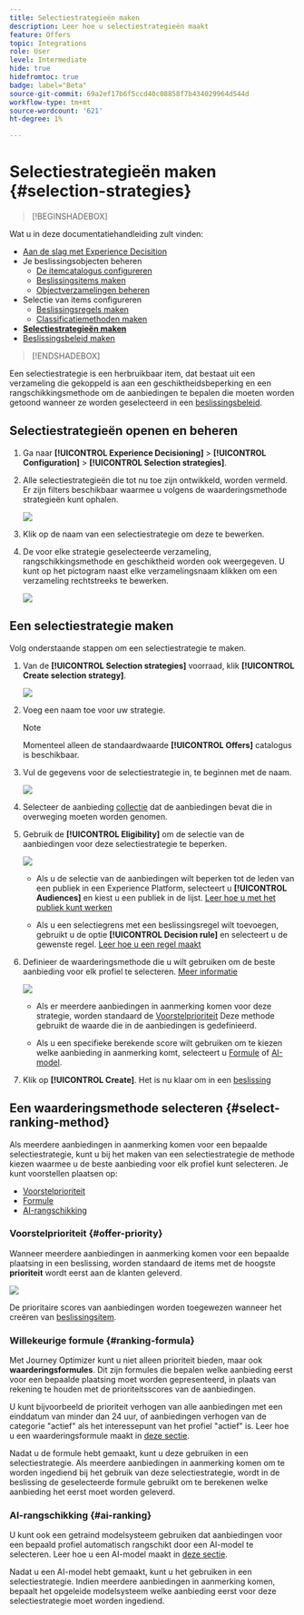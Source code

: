```yaml
---
title: Selectiestrategieën maken
description: Leer hoe u selectiestrategieën maakt
feature: Offers
topic: Integrations
role: User
level: Intermediate
hide: true
hidefromtoc: true
badge: label="Beta"
source-git-commit: 69a2ef17b6f5ccd40c08858f7b434029964d544d
workflow-type: tm+mt
source-wordcount: '621'
ht-degree: 1%

---
```


# Selectiestrategieën maken {#selection-strategies}

>[!BEGINSHADEBOX]

Wat u in deze documentatiehandleiding zult vinden:

* [Aan de slag met Experience Decisition](gs-experience-decisioning.md)
* Je beslissingsobjecten beheren
   * [De itemcatalogus configureren](catalogs.md)
   * [Beslissingsitems maken](items.md)
   * [Objectverzamelingen beheren](collections.md)
* Selectie van items configureren
   * [Beslissingsregels maken](rules.md)
   * [Classificatiemethoden maken](ranking.md)
* **[Selectiestrategieën maken](selection-strategies.md)**
* [Beslissingsbeleid maken](create-decision.md)

>[!ENDSHADEBOX]

Een selectiestrategie is een herbruikbaar item, dat bestaat uit een verzameling die gekoppeld is aan een geschiktheidsbeperking en een rangschikkingsmethode om de aanbiedingen te bepalen die moeten worden getoond wanneer ze worden geselecteerd in een [beslissingsbeleid](create-decision.md).

## Selectiestrategieën openen en beheren

1. Ga naar **[!UICONTROL Experience Decisioning]** > **[!UICONTROL Configuration]** > **[!UICONTROL Selection strategies]**.

1. Alle selectiestrategieën die tot nu toe zijn ontwikkeld, worden vermeld. Er zijn filters beschikbaar waarmee u volgens de waarderingsmethode strategieën kunt ophalen.

   ![](assets/strategy-list-filters.png)

1. Klik op de naam van een selectiestrategie om deze te bewerken.

1. De voor elke strategie geselecteerde verzameling, rangschikkingsmethode en geschiktheid worden ook weergegeven. U kunt op het pictogram naast elke verzamelingsnaam klikken om een verzameling rechtstreeks te bewerken.

   ![](assets/strategy-list-edit-collection.png)

## Een selectiestrategie maken

Volg onderstaande stappen om een selectiestrategie te maken.

1. Van de **[!UICONTROL Selection strategies]** voorraad, klik **[!UICONTROL Create selection strategy]**.

   ![](assets/strategy-create-button.png)

1. Voeg een naam toe voor uw strategie.

   >[!NOTE]
   >
   >Momenteel alleen de standaardwaarde **[!UICONTROL Offers]** catalogus is beschikbaar.

1. Vul de gegevens voor de selectiestrategie in, te beginnen met de naam.

   ![](assets/strategy-create-screen.png)

1. Selecteer de aanbieding [collectie](collections.md) dat de aanbiedingen bevat die in overweging moeten worden genomen.

1. Gebruik de **[!UICONTROL Eligibility]** om de selectie van de aanbiedingen voor deze selectiestrategie te beperken.

   ![](assets/strategy-create-eligibility.png)

   * Als u de selectie van de aanbiedingen wilt beperken tot de leden van een publiek in een Experience Platform, selecteert u **[!UICONTROL Audiences]** en kiest u een publiek in de lijst. [Leer hoe u met het publiek kunt werken](../audience/about-audiences.md)

   * Als u een selectiegrens met een beslissingsregel wilt toevoegen, gebruikt u de optie **[!UICONTROL Decision rule]** en selecteert u de gewenste regel. [Leer hoe u een regel maakt](rules.md)

1. Definieer de waarderingsmethode die u wilt gebruiken om de beste aanbieding voor elk profiel te selecteren. [Meer informatie](#select-ranking-method)

   ![](assets/strategy-create-ranking.png)

   * Als er meerdere aanbiedingen in aanmerking komen voor deze strategie, worden standaard de [Voorstelprioriteit](#offer-priority) Deze methode gebruikt de waarde die in de aanbiedingen is gedefinieerd.

   * Als u een specifieke berekende score wilt gebruiken om te kiezen welke aanbieding in aanmerking komt, selecteert u [Formule](#ranking-formula) of [AI-model](#ai-ranking).

1. Klik op **[!UICONTROL Create]**. Het is nu klaar om in een [beslissing](create-decision.md)

## Een waarderingsmethode selecteren {#select-ranking-method}

Als meerdere aanbiedingen in aanmerking komen voor een bepaalde selectiestrategie, kunt u bij het maken van een selectiestrategie de methode kiezen waarmee u de beste aanbieding voor elk profiel kunt selecteren. Je kunt voorstellen plaatsen op:

* [Voorstelprioriteit](#offer-priority)
* [Formule](#ranking-formula)
* [AI-rangschikking](#ai-ranking)

### Voorstelprioriteit {#offer-priority}

Wanneer meerdere aanbiedingen in aanmerking komen voor een bepaalde plaatsing in een beslissing, worden standaard de items met de hoogste **prioriteit** wordt eerst aan de klanten geleverd.

![](assets/item-priority.png)

De prioritaire scores van aanbiedingen worden toegewezen wanneer het creëren van [beslissingsitem](items.md).

### Willekeurige formule {#ranking-formula}

Met Journey Optimizer kunt u niet alleen prioriteit bieden, maar ook **waarderingsformules**. Dit zijn formules die bepalen welke aanbieding eerst voor een bepaalde plaatsing moet worden gepresenteerd, in plaats van rekening te houden met de prioriteitsscores van de aanbiedingen.

U kunt bijvoorbeeld de prioriteit verhogen van alle aanbiedingen met een einddatum van minder dan 24 uur, of aanbiedingen verhogen van de categorie &quot;actief&quot; als het interessepunt van het profiel &quot;actief&quot; is. Leer hoe u een waarderingsformule maakt in [deze sectie](ranking.md).

Nadat u de formule hebt gemaakt, kunt u deze gebruiken in een selectiestrategie. Als meerdere aanbiedingen in aanmerking komen om te worden ingediend bij het gebruik van deze selectiestrategie, wordt in de beslissing de geselecteerde formule gebruikt om te berekenen welke aanbieding het eerst moet worden geleverd.

### AI-rangschikking {#ai-ranking}

U kunt ook een getraind modelsysteem gebruiken dat aanbiedingen voor een bepaald profiel automatisch rangschikt door een AI-model te selecteren. Leer hoe u een AI-model maakt in [deze sectie](ranking.md).

Nadat u een AI-model hebt gemaakt, kunt u het gebruiken in een selectiestrategie. Indien meerdere aanbiedingen in aanmerking komen, bepaalt het opgeleide modelsysteem welke aanbieding eerst voor deze selectiestrategie moet worden ingediend.

